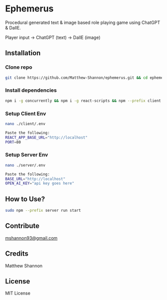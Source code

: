 # Ephemerus

Procedural generated text & image based role playing game using ChatGPT & DallE.

Player input -> ChatGPT (text) -> DallE (image)

## Installation
### Clone repo
```bash
git clone https://github.com/Matthew-Shannon/ephemerus.git && cd ephemerus
```

### Install dependencies
```bash
npm i -g concurrently && npm i -g react-scripts && npm --prefix client install && npm --prefix server install
```

### Setup Client Env

```bash
nano ./client/.env

Paste the following:
REACT_APP_BASE_URL="http://localhost"
PORT=80
```

### Setup Server Env
```bash 
nano ./server/.env

Paste the following:
BASE_URL="http://localhost"
OPEN_AI_KEY="api key goes here"
```

## How to Use?
```bash
sudo npm --prefix server run start
``` 

## Contribute
mshannon93@gmail.com

## Credits
Matthew Shannon

## License
MIT License
